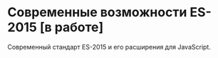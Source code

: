 # Современные возможности ES-2015 [в работе]

Современный стандарт ES-2015 и его расширения для JavaScript.

